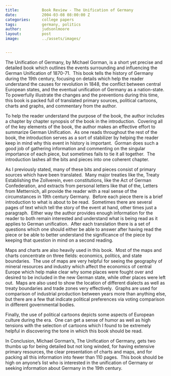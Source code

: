 ```yaml
---
title:			Book Review - The Unification of Germany
date:			2004-03-08 08:00:00 Z
categories:		college papers
tags:			germany, politics
author:			judsonlmoore
layout:			post
image:			../assets/images/


---
```


The Unification of Germany, by Michael Gorman, is a short yet precise and detailed book which outlines the events surrounding and influencing the German Unification of 1870-71.  This book tells the history of Germany during the 19th century, focusing on details which help the reader understand the causes for revolution in 1848, the conflict between central European states, and the eventual unification of Germany as a nation-state.  To powerfully illustrate the changes and the preventions during this time, this book is packed full of translated primary sources, political cartoons, charts and graphs, and commentary from the author.

To help the reader understand the purpose of the book, the author includes a chapter by chapter synopsis of the book in the introduction.  Covering all of the key elements of the book, the author makes an effective effort to summarize German Unification.  As one reads throughout the rest of the book, the introduction serves as a sort of stabilizer by helping the reader keep in mind why this event in history is important.  Gorman does such a good job of gathering information and commenting on the singular importance of each piece, but sometimes fails to tie it all together.  The introduction lashes all the bits and pieces into one coherent chapter.

As I previously stated, many of these bits and pieces consist of primary sources which have been translated.  Many major treaties like the, Treaty Establishing the Zollverein, even constitutions, like the Act of German Confederation, and extracts from personal letters like that of the, Letters from Metternich, all provide the reader with a real sense of the circumstances in 19th century Germany.  Before each piece there is a brief introduction to what is about to be read.  Sometimes there are several pages of text which tell the story of the event at hand, other times just a paragraph.  Either way the author provides enough information for the reader to both remain interested and understand what is being read as it applies to German unification.  After each translation there is a set of questions which one should either be able to answer after having read the piece or be able to better understand the significance of the piece by keeping that question in mind on a second reading.

Maps and charts are also heavily used in this book.  Most of the maps and charts concentrate on three fields: economics, politics, and state boundaries.  The use of maps are very helpful for seeing the geography of mineral resources and industry which affect the economics of central Europe which help make clear why some places were fought over and desired to be included in the new German state, while other places were left out.  Maps are also used to show the location of different dialects as well as treaty boundaries and trade zones very effectively.  Graphs are used for comparison of industrial production between years more than anything else, but there are a few that indicate political preferences via voting comparison in different governmental bodies.

Finally, the use of political cartoons depicts some aspects of European culture during the era.  One can get a sense of humor as well as high tensions with the selection of cartoons which I found to be extremely helpful in discovering the tone in which this book should be read.

In Conclusion, Michael Gorman’s, The Unification of Germany, gets two thumbs up for being detailed but not long winded, for having extensive primary resources, the clear presentation of charts and maps, and for packing all this information into fewer than 110 pages.  This book should be high on anyone’s list who is interested in the unification of Germany or seeking information about Germany in the 19th century.
